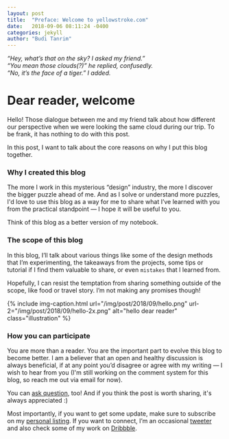 ```yaml
---
layout: post
title:  "Preface: Welcome to yellowstroke.com"
date:   2018-09-06 08:11:24 -0400
categories: jekyll
author: "Budi Tanrim"
---
```

_“Hey, what’s that on the sky? I asked my friend.”_  
_“You mean those clouds(?)” he replied, confusedly._  
_“No, it’s the face of a tiger.”  I added._

# Dear reader, welcome
Hello! Those dialogue between me and my friend talk about how different our perspective when we were looking the same cloud during our trip. To be frank, it has nothing to do with this post.

In this post, I want to talk about the core reasons on why I put this blog together.

### Why I created this blog
The more I work in this mysterious “design” industry, the more I discover the bigger puzzle ahead of me. And as I solve or understand more puzzles, I'd love to use this blog as a way for me to share what I’ve learned with you from the practical standpoint — I hope it will be useful to you.

Think of this blog as a better version of my notebook.

### The scope of this blog
In this blog, I’ll talk about various things like some of the design methods that I’m experimenting, the takeaways from the projects, some tips or tutorial if I find them valuable to share, or even `mistakes` that I learned from. 
 
Hopefully, I can resist the temptation from sharing something outside of the scope, like food or travel story. I’m not making any promises though!

{% include img-caption.html 
url="/img/post/2018/09/hello.png" 
url-2="/img/post/2018/09/hello-2x.png" 
alt="hello dear reader" 
class="illustration" %}

### How you can participate
You are more than a reader. You are the important part to evolve this blog to become better. I am a believer that an open and healthy discussion is always beneficial, if at any point you’d disagree or agree with my writing — I wish to hear from you (I'm still working on the comment system for this blog, so reach me out via email for now).

You can [ask question][mail-ask], too! And if you think the post is worth sharing, it's always appreciated :)

Most importantly, if you want to get some update, make sure to subscribe on my [personal listing][mailchimp-budi].
If you want to connect, I’m an occasional [tweeter][twitter-budi] and also check some of my work on [Dribbble][dribbble].


[mail-ask]: mailto:buditanrim@gmail.com?subject=Question
[dribbble]: https://dribbble.com/buditanrim
[mailchimp-budi]: http://eepurl.com/cuGqAP
[twitter-budi]: https://twitter.com/buditanrim
